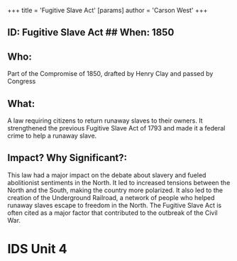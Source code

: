 +++
 title = 'Fugitive Slave Act'
[params]
	author = 'Carson West'
+++
## ID: Fugitive Slave Act ## When: 1850 
## Who: 
Part of the Compromise of 1850, drafted by Henry Clay and passed by Congress
## What:
A law requiring citizens to return runaway slaves to their owners. It strengthened the previous Fugitive Slave Act of 1793 and made it a federal crime to help a runaway slave.
## Impact? Why Significant?: 
This law had a major impact on the debate about slavery and fueled abolitionist sentiments in the North.  It led to increased tensions between the North and the South, making the country more polarized. It also led to the creation of the Underground Railroad, a network of people who helped runaway slaves escape to freedom in the North. The Fugitive Slave Act is often cited as a major factor that contributed to the outbreak of the Civil War. 

# IDS Unit 4